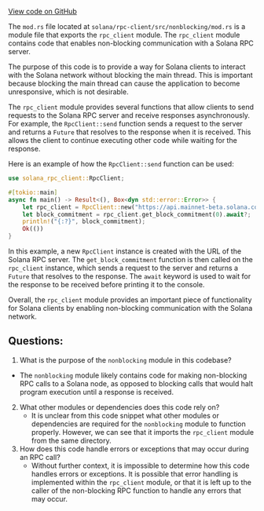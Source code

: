 
[View code on GitHub](https://github.com/solana-labs/solana/blob/master/rpc-client/src/nonblocking/mod.rs)

The `mod.rs` file located at `solana/rpc-client/src/nonblocking/mod.rs` is a module file that exports the `rpc_client` module. The `rpc_client` module contains code that enables non-blocking communication with a Solana RPC server. 

The purpose of this code is to provide a way for Solana clients to interact with the Solana network without blocking the main thread. This is important because blocking the main thread can cause the application to become unresponsive, which is not desirable. 

The `rpc_client` module provides several functions that allow clients to send requests to the Solana RPC server and receive responses asynchronously. For example, the `RpcClient::send` function sends a request to the server and returns a `Future` that resolves to the response when it is received. This allows the client to continue executing other code while waiting for the response. 

Here is an example of how the `RpcClient::send` function can be used:

```rust
use solana_rpc_client::RpcClient;

#[tokio::main]
async fn main() -> Result<(), Box<dyn std::error::Error>> {
    let rpc_client = RpcClient::new("https://api.mainnet-beta.solana.com".to_string());
    let block_commitment = rpc_client.get_block_commitment(0).await?;
    println!("{:?}", block_commitment);
    Ok(())
}
```

In this example, a new `RpcClient` instance is created with the URL of the Solana RPC server. The `get_block_commitment` function is then called on the `rpc_client` instance, which sends a request to the server and returns a `Future` that resolves to the response. The `await` keyword is used to wait for the response to be received before printing it to the console. 

Overall, the `rpc_client` module provides an important piece of functionality for Solana clients by enabling non-blocking communication with the Solana network.
## Questions: 
 1. What is the purpose of the `nonblocking` module in this codebase?
   - The `nonblocking` module likely contains code for making non-blocking RPC calls to a Solana node, as opposed to blocking calls that would halt program execution until a response is received.
2. What other modules or dependencies does this code rely on?
   - It is unclear from this code snippet what other modules or dependencies are required for the `nonblocking` module to function properly. However, we can see that it imports the `rpc_client` module from the same directory.
3. How does this code handle errors or exceptions that may occur during an RPC call?
   - Without further context, it is impossible to determine how this code handles errors or exceptions. It is possible that error handling is implemented within the `rpc_client` module, or that it is left up to the caller of the non-blocking RPC function to handle any errors that may occur.